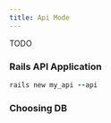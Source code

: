 ```yaml
---
title: Api Mode
---
```


TODO


### Rails API Application
```rb
rails new my_api --api
```

### Choosing DB
```rb

```